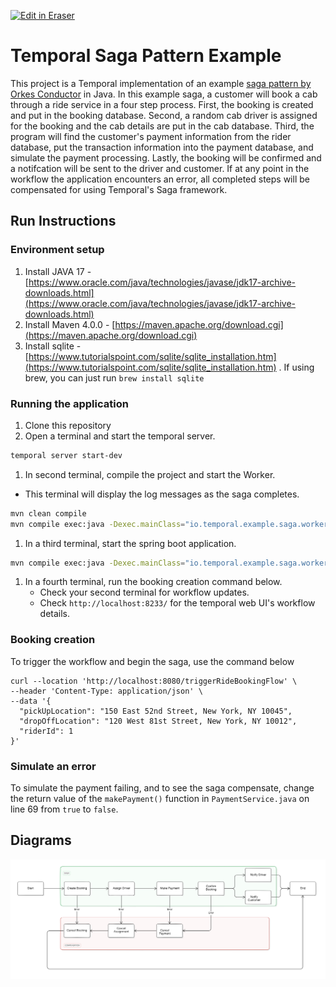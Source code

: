 <p><a target="_blank" href="https://app.eraser.io/workspace/zH8u7jsYJsNPrsoeE8PQ" id="edit-in-eraser-github-link"><img alt="Edit in Eraser" src="https://firebasestorage.googleapis.com/v0/b/second-petal-295822.appspot.com/o/images%2Fgithub%2FOpen%20in%20Eraser.svg?alt=media&amp;token=968381c8-a7e7-472a-8ed6-4a6626da5501"></a></p>

# Temporal Saga Pattern Example
This project is a Temporal implementation of an example [﻿saga pattern by Orkes Conductor](https://github.com/conductor-sdk/conductor-examples-saga-pattern) in Java. In this example saga, a customer will book a cab through a ride service in a four step process. First, the booking is created and put in the booking database. Second, a random cab driver is assigned for the booking and the cab details are put in the cab database. Third, the program will find the customer's payment information from the rider database, put the transaction information into the payment database, and simulate the payment processing. Lastly, the booking will be confirmed and a notifcation will be sent to the driver and customer. If at any point in the workflow the application encounters an error, all completed steps will be compensated for using Temporal's Saga framework.

## Run Instructions
### Environment setup
1. Install JAVA 17 - [﻿https://www.oracle.com/java/technologies/javase/jdk17-archive-downloads.html](https://www.oracle.com/java/technologies/javase/jdk17-archive-downloads.html) 
2. Install Maven 4.0.0 - [﻿https://maven.apache.org/download.cgi](https://maven.apache.org/download.cgi) 
3. Install sqlite - [﻿https://www.tutorialspoint.com/sqlite/sqlite_installation.htm](https://www.tutorialspoint.com/sqlite/sqlite_installation.htm) .
If using brew, you can just run `brew install sqlite` 
### Running the application
1. Clone this repository
2. Open a terminal and start the temporal server.
```bash
temporal server start-dev
```
1. In second terminal, compile the project and start the Worker.
- This terminal will display the log messages as the saga completes.
```bash
mvn clean compile
mvn compile exec:java -Dexec.mainClass="io.temporal.example.saga.workers.SagaWorker"
```
1. In a third terminal, start the spring boot application.
```bash
mvn compile exec:java -Dexec.mainClass="io.temporal.example.saga.workers.SagaWorker"
```
1. In a fourth terminal, run the booking creation command below.
    - Check your second terminal for workflow updates.
    - Check `http://localhost:8233/`  for the temporal web UI's workflow details.
### Booking creation
To trigger the workflow and begin the saga, use the command below

```
curl --location 'http://localhost:8080/triggerRideBookingFlow' \
--header 'Content-Type: application/json' \
--data '{
  "pickUpLocation": "150 East 52nd Street, New York, NY 10045",
  "dropOffLocation": "120 West 81st Street, New York, NY 10012",
  "riderId": 1
}'
```
### Simulate an error
To simulate the payment failing, and to see the saga compensate, change the return value of the `makePayment()` function in `PaymentService.java` on line 69 from `true` to `false`.




<!-- eraser-additional-content -->
## Diagrams
<!-- eraser-additional-files -->
<a href="/README-flowchart-1.eraserdiagram" data-element-id="Rut-D4zjPKkGS90fxpNnZ"><img src="/.eraser/zH8u7jsYJsNPrsoeE8PQ___3S81KJ4sa8RWOkPCr1eDghU5uCT2___---diagram----b8f45da0f41eff7db052e18f93eb9f55.png" alt="" data-element-id="Rut-D4zjPKkGS90fxpNnZ" /></a>
<!-- end-eraser-additional-files -->
<!-- end-eraser-additional-content -->
<!--- Eraser file: https://app.eraser.io/workspace/zH8u7jsYJsNPrsoeE8PQ --->